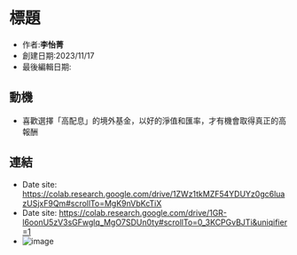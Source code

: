 # 標題
- 作者:**李怡菁**
- 創建日期:2023/11/17
- 最後編輯日期:

## 動機
- 喜歡選擇「高配息」的境外基金，以好的淨值和匯率，才有機會取得真正的高報酬


## 連結
- Date site: https://colab.research.google.com/drive/1ZWz1tkMZF54YDUYz0gc6luazUSjxF9Qm#scrollTo=MgK9nVbKcTiX
- Date site: https://colab.research.google.com/drive/1GR-l6oonU5zV3sGFwglq_MgO7SDUn0ty#scrollTo=0_3KCPGvBJTi&uniqifier=1
- ![image](https://github.com/LeslyLee/2023-Fall-Stat/assets/149865963/6750b867-fbc6-49a4-9d30-f7e639920608)

